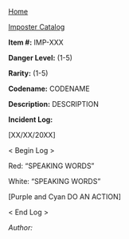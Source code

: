[Home](../../index.md)

[Imposter Catalog](../Imp-log.md)

**Item #:** 
IMP-XXX

**Danger Level:** (1-5)

**Rarity:** (1-5)

**Codename:** 
CODENAME

**Description:** 
DESCRIPTION

**Incident Log:**

[XX/XX/20XX]

< Begin Log >

Red: “SPEAKING WORDS”

White: “SPEAKING WORDS”

[Purple and Cyan DO AN ACTION]

< End Log >

*Author:*